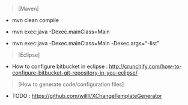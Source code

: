 >[Maven]

* mvn clean compile

* mvn exec:java -Dexec.mainClass=Main

* mvn exec:java -Dexec.mainClass=Main -Dexec.args="-list"

>[Eclipse]

* How to configure bitbucket in eclipse : http://crunchify.com/how-to-configure-bitbucket-git-repository-in-you-eclipse/

>[How to generate code/configuration files]

* TODO : https://github.com/willll/XChangeTemplateGenerator	
